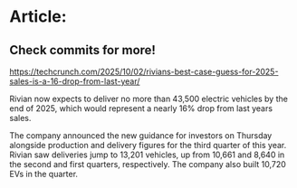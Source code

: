 # Article:

## Check commits for more!
https://techcrunch.com/2025/10/02/rivians-best-case-guess-for-2025-sales-is-a-16-drop-from-last-year/

Rivian now expects to deliver no more than 43,500 electric vehicles by the end of 2025, which would represent a nearly 16% drop from last years sales.

The company announced the new guidance for investors on Thursday alongside production and delivery figures for the third quarter of this year. Rivian saw deliveries jump to 13,201 vehicles, up from 10,661 and 8,640 in the second and first quarters, respectively. The company also built 10,720 EVs in the quarter.